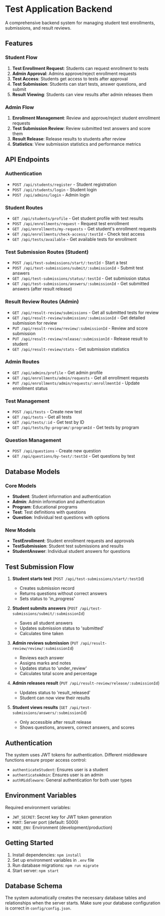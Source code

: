 # Test Application Backend

A comprehensive backend system for managing student test enrollments, submissions, and result reviews.

## Features

### Student Flow
1. **Test Enrollment Request**: Students can request enrollment to tests
2. **Admin Approval**: Admins approve/reject enrollment requests
3. **Test Access**: Students get access to tests after approval
4. **Test Submission**: Students can start tests, answer questions, and submit
5. **Result Viewing**: Students can view results after admin releases them

### Admin Flow
1. **Enrollment Management**: Review and approve/reject student enrollment requests
2. **Test Submission Review**: Review submitted test answers and score them
3. **Result Release**: Release results to students after review
4. **Statistics**: View submission statistics and performance metrics

## API Endpoints

### Authentication
- `POST /api/students/register` - Student registration
- `POST /api/students/login` - Student login
- `POST /api/admins/login` - Admin login

### Student Routes
- `GET /api/students/profile` - Get student profile with test results
- `POST /api/enrollments/request` - Request test enrollment
- `GET /api/enrollments/my-requests` - Get student's enrollment requests
- `GET /api/enrollments/check-access/:testId` - Check test access
- `GET /api/tests/available` - Get available tests for enrollment

### Test Submission Routes (Student)
- `POST /api/test-submissions/start/:testId` - Start a test
- `POST /api/test-submissions/submit/:submissionId` - Submit test answers
- `GET /api/test-submissions/status/:testId` - Get submission status
- `GET /api/test-submissions/answers/:submissionId` - Get submitted answers (after result release)

### Result Review Routes (Admin)
- `GET /api/result-review/submissions` - Get all submitted tests for review
- `GET /api/result-review/submission/:submissionId` - Get detailed submission for review
- `PUT /api/result-review/review/:submissionId` - Review and score submission
- `PUT /api/result-review/release/:submissionId` - Release result to student
- `GET /api/result-review/stats` - Get submission statistics

### Admin Routes
- `GET /api/admins/profile` - Get admin profile
- `GET /api/enrollments/admin/requests` - Get all enrollment requests
- `PUT /api/enrollments/admin/requests/:enrollmentId` - Update enrollment status

### Test Management
- `POST /api/tests` - Create new test
- `GET /api/tests` - Get all tests
- `GET /api/tests/:id` - Get test by ID
- `GET /api/tests/by-program/:programId` - Get tests by program

### Question Management
- `POST /api/questions` - Create new question
- `GET /api/questions/by-test/:testId` - Get questions by test

## Database Models

### Core Models
- **Student**: Student information and authentication
- **Admin**: Admin information and authentication
- **Program**: Educational programs
- **Test**: Test definitions with questions
- **Question**: Individual test questions with options

### New Models
- **TestEnrollment**: Student enrollment requests and approvals
- **TestSubmission**: Student test submissions and results
- **StudentAnswer**: Individual student answers for questions

## Test Submission Flow

1. **Student starts test** (`POST /api/test-submissions/start/:testId`)
   - Creates submission record
   - Returns questions without correct answers
   - Sets status to 'in_progress'

2. **Student submits answers** (`POST /api/test-submissions/submit/:submissionId`)
   - Saves all student answers
   - Updates submission status to 'submitted'
   - Calculates time taken

3. **Admin reviews submission** (`PUT /api/result-review/review/:submissionId`)
   - Reviews each answer
   - Assigns marks and notes
   - Updates status to 'under_review'
   - Calculates total score and percentage

4. **Admin releases result** (`PUT /api/result-review/release/:submissionId`)
   - Updates status to 'result_released'
   - Student can now view their results

5. **Student views results** (`GET /api/test-submissions/answers/:submissionId`)
   - Only accessible after result release
   - Shows questions, answers, correct answers, and scores

## Authentication

The system uses JWT tokens for authentication. Different middleware functions ensure proper access control:

- `authenticateStudent`: Ensures user is a student
- `authenticateAdmin`: Ensures user is an admin
- `authMiddleware`: General authentication for both user types

## Environment Variables

Required environment variables:
- `JWT_SECRET`: Secret key for JWT token generation
- `PORT`: Server port (default: 5000)
- `NODE_ENV`: Environment (development/production)

## Getting Started

1. Install dependencies: `npm install`
2. Set up environment variables in `.env` file
3. Run database migrations: `npm run migrate`
4. Start server: `npm start`

## Database Schema

The system automatically creates the necessary database tables and relationships when the server starts. Make sure your database configuration is correct in `config/config.json`.